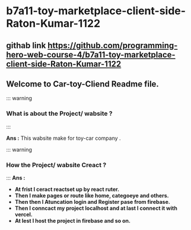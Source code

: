 
# b7a11-toy-marketplace-client-side-Raton-Kumar-1122


## githab link https://github.com/programming-hero-web-course-4/b7a11-toy-marketplace-client-side-Raton-Kumar-1122

## Welcome to Car-toy-Cliend Readme file.

::: warning
### What is about the Project/ wabsite ?
:::

**Ans :** This wabsite make for toy-car company .

::: warning
### How the Project/ wabsite  Creact ?
:::
**Ans :** 

+ __At frist I ceract reactset up by react ruter.__
+ __Then I make pages or route like home, categoeye and others.__
+ __Then then I Atuncation login and Register pase from firebase.__
+ __Then I conncact my project localhost and at last I connect it with vercel.__
+ __At lest I host the project in firebase and so on.__
